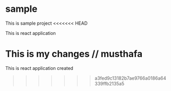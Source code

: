 # sample

This is sample project
<<<<<<< HEAD

This is react application

This is my changes // musthafa
=======
This is react application created
>>>>>>> a3fed9c13182b7ae9766a0186a64339ffb2135a5
